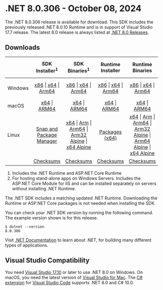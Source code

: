 # .NET 8.0.306 - October 08, 2024

The .NET 8.0.306 release is available for download. This SDK includes the previously released .NET 8.0.10 Runtime and is in support of Visual Studio 17.7 release. The latest 8.0 release is always listed at [.NET 8.0 Releases](../README.md).

## Downloads

|           | SDK Installer<sup>1</sup>                        | SDK Binaries<sup>1</sup>                 | Runtime Installer                                        | Runtime Binaries                                 | ASP.NET Core Runtime           |Windows Desktop Runtime          |
| --------- | :------------------------------------------:     | :----------------------:                 | :---------------------------:                            | :-------------------------:                      | :-----------------:            | :-----------------:            |
| Windows   | [x86][dotnet-sdk-win-x86.exe] \| [x64][dotnet-sdk-win-x64.exe] \| [Arm64][dotnet-sdk-win-arm64.exe] | [x86][dotnet-sdk-win-x86.zip] \| [x64][dotnet-sdk-win-x64.zip] \|  [Arm64][dotnet-sdk-win-arm64.zip] | [x86][dotnet-runtime-win-x86.exe] \| [x64][dotnet-runtime-win-x64.exe] \| [Arm64][dotnet-runtime-win-arm64.exe] | [x86][dotnet-runtime-win-x86.zip] \| [x64][dotnet-runtime-win-x64.zip] \| [Arm64][dotnet-runtime-win-arm64.zip] | [x86][aspnetcore-runtime-win-x86.exe] \| [x64][aspnetcore-runtime-win-x64.exe] \|<br/> [Hosting Bundle][dotnet-hosting-win.exe]<sup>2</sup> | [x86][windowsdesktop-runtime-win-x86.exe] \| [x64][windowsdesktop-runtime-win-x64.exe] \| [Arm64][windowsdesktop-runtime-win-arm64.exe] |
| macOS     | [x64][dotnet-sdk-osx-x64.pkg] \| [ARM64][dotnet-sdk-osx-arm64.pkg] | [x64][dotnet-sdk-osx-x64.tar.gz] \| [ARM64][dotnet-sdk-osx-arm64.tar.gz]  | [x64][dotnet-runtime-osx-x64.pkg] \| [ARM64][dotnet-runtime-osx-arm64.pkg] | [x64][dotnet-runtime-osx-x64.tar.gz] \| [ARM64][dotnet-runtime-osx-arm64.tar.gz]| [x64][aspnetcore-runtime-osx-x64.tar.gz] \| [ARM64][aspnetcore-runtime-osx-arm64.tar.gz] | - |<sup>1</sup>
| Linux     |  [Snap and Package Manager](../install-linux.md)  | [x64][dotnet-sdk-linux-x64.tar.gz] \| [Arm][dotnet-sdk-linux-arm.tar.gz]  \| [Arm64][dotnet-sdk-linux-arm64.tar.gz] \| [Arm32 Alpine][dotnet-sdk-linux-musl-arm.tar.gz]  \| [x64 Alpine][dotnet-sdk-linux-musl-x64.tar.gz] | [Packages (x64)][linux-packages] | [x64][dotnet-runtime-linux-x64.tar.gz] \| [Arm][dotnet-runtime-linux-arm.tar.gz] \| [Arm64][dotnet-runtime-linux-arm64.tar.gz] \| [Arm32 Alpine][dotnet-runtime-linux-musl-arm.tar.gz] \| [Arm64 Alpine][dotnet-runtime-linux-musl-arm64.tar.gz] \| [x64 Alpine][dotnet-runtime-linux-musl-x64.tar.gz]  | [x64][aspnetcore-runtime-linux-x64.tar.gz]<sup>1</sup>  \| [Arm][aspnetcore-runtime-linux-arm.tar.gz]<sup>1</sup> \| [Arm64][aspnetcore-runtime-linux-arm64.tar.gz]<sup>1</sup> \| [x64 Alpine][aspnetcore-runtime-linux-musl-x64.tar.gz] | - | <sup>1</sup> |
|  | [Checksums][checksums-sdk]                             | [Checksums][checksums-sdk]                                      | [Checksums][checksums-runtime]                             | [Checksums][checksums-runtime]  | [Checksums][checksums-runtime]  | [Checksums][checksums-runtime]

1. Includes the .NET Runtime and ASP.NET Core Runtime
2. For hosting stand-alone apps on Windows Servers. Includes the ASP.NET Core Module for IIS and can be installed separately on servers without installing .NET Runtime.

The .NET SDK includes a matching updated .NET Runtime. Downloading the Runtime or ASP.NET Core packages is not needed when installing the SDK.

You can check your .NET SDK version by running the following command. The example version shown is for this release.

```console
$ dotnet --version
8.0.306
```
Visit [.NET Documentation](https://learn.microsoft.com/dotnet/) to learn about .NET, for building many different types of applications.

## Visual Studio Compatibility

You need [Visual Studio 17.10](https://visualstudio.microsoft.com) or later to use .NET 8.0 on Windows. On macOS, you need the latest version of [Visual Studio for Mac](https://visualstudio.microsoft.com/vs/mac/). The [C# extension](https://code.visualstudio.com/docs/languages/dotnet) for [Visual Studio Code](https://code.visualstudio.com/) supports .NET 8.0 and C# 10.0.

[blob-runtime]: https://dotnetcli.blob.core.windows.net/dotnet/Runtime/
[blob-sdk]: https://dotnetcli.blob.core.windows.net/dotnet/Sdk/
[release-notes]: 8.0.306.md

[checksums-runtime]: https://dotnetcli.blob.core.windows.net/dotnet/checksums/8.0.10-sha.txt
[checksums-sdk]: https://dotnetcli.blob.core.windows.net/dotnet/checksums/8.0.10-sha.txt

[linux-install]: https://learn.microsoft.com/dotnet/core/install/linux
[dotnet-blog]:  https://devblogs.microsoft.com/dotnet/march-2024-updates/
[aspnet-blog]: https://devblogs.microsoft.com/dotnet/announcing-asp-net-core-in-net-8/
[maui-blog]: https://devblogs.microsoft.com/dotnet/update-on-dotnet-maui/

[linux-packages]: ../install-linux.md




[//]: # ( Runtime 8.0.10)
[dotnet-runtime-linux-arm.tar.gz]: https://download.visualstudio.microsoft.com/download/pr/3f8dea7e-13bf-4931-b11e-77fcc6de7ca9/37531adc6a054037c064c47dae4e7f77/dotnet-runtime-8.0.10-linux-arm.tar.gz
[dotnet-runtime-linux-arm64.tar.gz]: https://download.visualstudio.microsoft.com/download/pr/6c71a005-d902-4df5-8cbb-f1fd53cf14f7/658dd2a2a839c14173e3804befec6a7e/dotnet-runtime-8.0.10-linux-arm64.tar.gz
[dotnet-runtime-linux-musl-arm.tar.gz]: https://download.visualstudio.microsoft.com/download/pr/a254fc53-e78b-4039-91ca-38fb3e42535e/be0d765e74b082a5919248c97866c7cd/dotnet-runtime-8.0.10-linux-musl-arm.tar.gz
[dotnet-runtime-linux-musl-arm64.tar.gz]: https://download.visualstudio.microsoft.com/download/pr/aa047a4f-73b1-4a00-bb94-1fdf28bdf606/533876a5403795f02d8071d6fc9be4d6/dotnet-runtime-8.0.10-linux-musl-arm64.tar.gz
[dotnet-runtime-linux-musl-x64.tar.gz]: https://download.visualstudio.microsoft.com/download/pr/abd532e1-6dae-443d-a35c-fdbd5053e239/1ab2cb2acddcbd435cb6970721f0f85a/dotnet-runtime-8.0.10-linux-musl-x64.tar.gz
[dotnet-runtime-linux-x64.tar.gz]: https://download.visualstudio.microsoft.com/download/pr/ebc433c4-8f01-43c8-a1e2-bbe1291ba857/e073f3f679d7a4067a56e8f5d12fc0e5/dotnet-runtime-8.0.10-linux-x64.tar.gz
[dotnet-runtime-osx-arm64.pkg]: https://download.visualstudio.microsoft.com/download/pr/fd2985f3-9c48-48f5-aa1f-b44048867c07/3900dd411441277fe4c01515ec099a50/dotnet-runtime-8.0.10-osx-arm64.pkg
[dotnet-runtime-osx-arm64.tar.gz]: https://download.visualstudio.microsoft.com/download/pr/5fcb418a-d290-4fd9-bba3-d0ebe56eab58/e20afef70b5f56e36daf054ee3e09d82/dotnet-runtime-8.0.10-osx-arm64.tar.gz
[dotnet-runtime-osx-x64.pkg]: https://download.visualstudio.microsoft.com/download/pr/39438218-9735-41f4-ae9d-12cde5faf85e/9c8ceefa41c57929ae626d5ff64d7b56/dotnet-runtime-8.0.10-osx-x64.pkg
[dotnet-runtime-osx-x64.tar.gz]: https://download.visualstudio.microsoft.com/download/pr/c71dbec0-22de-4f32-aa1f-8e7112fa380a/54b3ec6159d2f72c813d913afaebcf2f/dotnet-runtime-8.0.10-osx-x64.tar.gz
[dotnet-runtime-win-arm64.exe]: https://download.visualstudio.microsoft.com/download/pr/09b9c42b-8189-40e7-9033-45ac95e311b6/d30b6ee196576e7007aff16f3b2697a2/dotnet-runtime-8.0.10-win-arm64.exe
[dotnet-runtime-win-arm64.zip]: https://download.visualstudio.microsoft.com/download/pr/b3f13f65-b535-4551-8809-18abe906f750/09d2b79ad619b15c15071533afa52d0d/dotnet-runtime-8.0.10-win-arm64.zip
[dotnet-runtime-win-x64.exe]: https://download.visualstudio.microsoft.com/download/pr/f55ed80e-ba58-4ac8-a2b3-f2227cd628de/6fabf1c613cf9386d14ddbaaca1a5eb8/dotnet-runtime-8.0.10-win-x64.exe
[dotnet-runtime-win-x64.zip]: https://download.visualstudio.microsoft.com/download/pr/697fe02d-5f59-4fd3-ba15-b0ee74bec5d9/4fb434c648aaf10f18682ccbe6d59bc6/dotnet-runtime-8.0.10-win-x64.zip
[dotnet-runtime-win-x86.exe]: https://download.visualstudio.microsoft.com/download/pr/3f9cf5a6-d4d6-4fe0-a02b-cd700df1899b/75c95e00aab7258aed5f4ffe80526803/dotnet-runtime-8.0.10-win-x86.exe
[dotnet-runtime-win-x86.zip]: https://download.visualstudio.microsoft.com/download/pr/81bc2b8a-98ca-4872-84c8-62314b60c043/b808aee68300ac6eb2a19d2f85ae728d/dotnet-runtime-8.0.10-win-x86.zip

[//]: # ( WindowsDesktop 8.0.10)
[windowsdesktop-runtime-win-arm64.exe]: https://download.visualstudio.microsoft.com/download/pr/c1387fab-1960-4cdc-8653-1e0333f6385a/3bd819d5f2aecff94803006a9e2c945a/windowsdesktop-runtime-8.0.10-win-arm64.exe
[windowsdesktop-runtime-win-arm64.zip]: https://download.visualstudio.microsoft.com/download/pr/35d88685-f28b-4c3f-8740-c75f39aa5e1d/d6d679d63f67a0360e614f7d3e68008f/windowsdesktop-runtime-8.0.10-win-arm64.zip
[windowsdesktop-runtime-win-x64.exe]: https://download.visualstudio.microsoft.com/download/pr/f398d462-9d4e-4b9c-abd3-86c54262869a/4a8e3a10ca0a9903a989578140ef0499/windowsdesktop-runtime-8.0.10-win-x64.exe
[windowsdesktop-runtime-win-x64.zip]: https://download.visualstudio.microsoft.com/download/pr/627c352a-dc9e-4d04-acf6-6bc00baedf0e/c27a050c89482c01930127fe34efc954/windowsdesktop-runtime-8.0.10-win-x64.zip
[windowsdesktop-runtime-win-x86.exe]: https://download.visualstudio.microsoft.com/download/pr/9836a475-66af-47eb-a726-8046c47ce6d5/ccb7d60db407a6d022a856852ef9e763/windowsdesktop-runtime-8.0.10-win-x86.exe
[windowsdesktop-runtime-win-x86.zip]: https://download.visualstudio.microsoft.com/download/pr/20f2a207-3496-4a94-a284-a494008e668e/6cca616d16e78522af9113ef66da1815/windowsdesktop-runtime-8.0.10-win-x86.zip

[//]: # ( ASP 8.0.10)
[aspnetcore-runtime-linux-arm.tar.gz]: https://download.visualstudio.microsoft.com/download/pr/50a67fd4-a5dd-42f1-a3ac-e008c3115dcc/816972da008ae5cee7612cad9b6808f0/aspnetcore-runtime-8.0.10-linux-arm.tar.gz
[aspnetcore-runtime-linux-arm64.tar.gz]: https://download.visualstudio.microsoft.com/download/pr/f93af34d-cde3-4231-a54f-119c328bd876/663b3c2dbf1ed2a3e08ac8e614060571/aspnetcore-runtime-8.0.10-linux-arm64.tar.gz
[aspnetcore-runtime-linux-musl-arm.tar.gz]: https://download.visualstudio.microsoft.com/download/pr/ccbec918-1f15-4f1e-ad7e-b4d1a679fa91/f8fc5b5f2fccf1fbdf164132da8fbda6/aspnetcore-runtime-8.0.10-linux-musl-arm.tar.gz
[aspnetcore-runtime-linux-musl-arm64.tar.gz]: https://download.visualstudio.microsoft.com/download/pr/c150b15d-79f6-4343-8aad-7748ad4765de/0e0768e8874957a8b37415919d77a9e1/aspnetcore-runtime-8.0.10-linux-musl-arm64.tar.gz
[aspnetcore-runtime-linux-musl-x64.tar.gz]: https://download.visualstudio.microsoft.com/download/pr/fd29b6fd-e351-4758-8c61-0d9c0a6813d9/8be59cf5b2537298eb59d44e472c6b4b/aspnetcore-runtime-8.0.10-linux-musl-x64.tar.gz
[aspnetcore-runtime-linux-x64.tar.gz]: https://download.visualstudio.microsoft.com/download/pr/6d143cf6-e215-428e-bcde-9fd50ea0e1be/99652e31b3e0161a3f1f933e0bedf223/aspnetcore-runtime-8.0.10-linux-x64.tar.gz
[aspnetcore-runtime-osx-arm64.tar.gz]: https://download.visualstudio.microsoft.com/download/pr/05bfc51d-d738-4796-ad78-6f16dadd2382/9a64a66f30708e38b6470a480ecc850c/aspnetcore-runtime-8.0.10-osx-arm64.tar.gz
[aspnetcore-runtime-osx-x64.tar.gz]: https://download.visualstudio.microsoft.com/download/pr/135424ff-12b7-4b4b-83e0-1d04b053ef5e/9274109d1ec702677474c148ad2af1ff/aspnetcore-runtime-8.0.10-osx-x64.tar.gz
[aspnetcore-runtime-win-arm64.exe]: https://download.visualstudio.microsoft.com/download/pr/e12443bf-603e-4a02-a5c1-2f04cc889a9d/2bdd33336b7ed813d099120e397dc0bf/aspnetcore-runtime-8.0.10-win-arm64.exe
[aspnetcore-runtime-win-arm64.zip]: https://download.visualstudio.microsoft.com/download/pr/16b46ac1-089c-4d5b-9f2d-96be946ce5cf/14b2e3953b86e520353ba1f14e0a0b6a/aspnetcore-runtime-8.0.10-win-arm64.zip
[aspnetcore-runtime-win-x64.exe]: https://download.visualstudio.microsoft.com/download/pr/a17b907f-8457-45a8-90db-53f2665ee49e/49bccd33593ebceb2847674fe5fd768e/aspnetcore-runtime-8.0.10-win-x64.exe
[aspnetcore-runtime-win-x64.zip]: https://download.visualstudio.microsoft.com/download/pr/5dd09f82-5d3a-43cd-ba51-110ecb995d4d/530878ac59026edeedf6d6a9f02a768e/aspnetcore-runtime-8.0.10-win-x64.zip
[aspnetcore-runtime-win-x86.exe]: https://download.visualstudio.microsoft.com/download/pr/175256c9-8d8d-4f9a-a873-ff7b36161506/1b91f2b288e6077e30714485ebe8acb5/aspnetcore-runtime-8.0.10-win-x86.exe
[aspnetcore-runtime-win-x86.zip]: https://download.visualstudio.microsoft.com/download/pr/1f8b9d89-a426-458f-b542-540e873c1dfd/15b8fc9c972761ff46ff5b9b9ac4a0a6/aspnetcore-runtime-8.0.10-win-x86.zip
[aspnetcore-runtime-composite-linux-arm.tar.gz]: https://download.visualstudio.microsoft.com/download/pr/57894b5d-9b1d-4e16-a3be-7b96b742e1d2/8e76f03de1083d3f9a3467e76e591f77/aspnetcore-runtime-composite-8.0.10-linux-arm.tar.gz
[aspnetcore-runtime-composite-linux-arm64.tar.gz]: https://download.visualstudio.microsoft.com/download/pr/83366e0a-9f80-4cee-b55c-9698c369d1b6/4b83e2bf0133f477f2ad4e12941a6e5e/aspnetcore-runtime-composite-8.0.10-linux-arm64.tar.gz
[aspnetcore-runtime-composite-linux-musl-arm.tar.gz]: https://download.visualstudio.microsoft.com/download/pr/deaaa50c-60ed-49f5-9a32-5931117963c2/6f7d05c0517e33b01f3ef20c3f204f5b/aspnetcore-runtime-composite-8.0.10-linux-musl-arm.tar.gz
[aspnetcore-runtime-composite-linux-musl-arm64.tar.gz]: https://download.visualstudio.microsoft.com/download/pr/73a83ec4-fd70-4adc-98bd-013bcf9ca465/a925ebc3d1939d63d733a4d6b2675634/aspnetcore-runtime-composite-8.0.10-linux-musl-arm64.tar.gz
[aspnetcore-runtime-composite-linux-musl-x64.tar.gz]: https://download.visualstudio.microsoft.com/download/pr/c58c7d90-45b1-4464-a66e-0f54cd6e647d/270934170a03fc4072c0b430ceefea96/aspnetcore-runtime-composite-8.0.10-linux-musl-x64.tar.gz
[aspnetcore-runtime-composite-linux-x64.tar.gz]: https://download.visualstudio.microsoft.com/download/pr/2da8b6b0-4c56-49b3-8906-65e1cd522226/af52474f70c98ccfa72ab85077318518/aspnetcore-runtime-composite-8.0.10-linux-x64.tar.gz
[dotnet-hosting-win.exe]: https://download.visualstudio.microsoft.com/download/pr/dfbcd81d-e383-4c92-a174-5079bde0a180/b05bcf7656d1ea900bd23c4f1939a642/dotnet-hosting-8.0.10-win.exe

[//]: # ( SDK 8.0.306)
[dotnet-sdk-linux-arm.tar.gz]: https://download.visualstudio.microsoft.com/download/pr/4bbd0de3-6535-4f95-9b21-e0ca491bf9e3/9fb72861024e7ba9d6a35292cbc0e06c/dotnet-sdk-8.0.306-linux-arm.tar.gz
[dotnet-sdk-linux-arm64.tar.gz]: https://download.visualstudio.microsoft.com/download/pr/ef4ce459-c628-43c8-86af-353d9d7e7c44/804deed3b6ec5a3312867f62e6cda7f4/dotnet-sdk-8.0.306-linux-arm64.tar.gz
[dotnet-sdk-linux-musl-arm.tar.gz]: https://download.visualstudio.microsoft.com/download/pr/45e213b3-e64a-4425-8022-12551182f8d7/7440e33fddc3b065de3ec91c25dc1169/dotnet-sdk-8.0.306-linux-musl-arm.tar.gz
[dotnet-sdk-linux-musl-arm64.tar.gz]: https://download.visualstudio.microsoft.com/download/pr/5ecf5f2d-d4a3-4e2d-a78e-9d0d02352473/b1167527b6911875ef8b4ae1734c6fd3/dotnet-sdk-8.0.306-linux-musl-arm64.tar.gz
[dotnet-sdk-linux-musl-x64.tar.gz]: https://download.visualstudio.microsoft.com/download/pr/5b32ef16-9c52-45e7-b713-afede9fad881/f15872dc2cc9df4d85b4b8d34f94d559/dotnet-sdk-8.0.306-linux-musl-x64.tar.gz
[dotnet-sdk-linux-x64.tar.gz]: https://download.visualstudio.microsoft.com/download/pr/29fd0b9f-1b65-41ee-8d3b-9621c99ffa68/67a5a0c8846c41bfb5521c1df3915bd8/dotnet-sdk-8.0.306-linux-x64.tar.gz
[dotnet-sdk-osx-arm64.pkg]: https://download.visualstudio.microsoft.com/download/pr/53cf832d-0745-46a2-9193-d3e0e97fcab1/81a9f31733660efb72493a9c79b35f06/dotnet-sdk-8.0.306-osx-arm64.pkg
[dotnet-sdk-osx-arm64.tar.gz]: https://download.visualstudio.microsoft.com/download/pr/5750e793-89c6-419a-9d06-cb4f85dc5884/de1bdcda0b0a5b42ce1e82e8011d97ac/dotnet-sdk-8.0.306-osx-arm64.tar.gz
[dotnet-sdk-osx-x64.pkg]: https://download.visualstudio.microsoft.com/download/pr/06b6a66c-f40b-46ff-a670-3c034325f088/ee02027cecfbfaf61ab6001e0e4c4906/dotnet-sdk-8.0.306-osx-x64.pkg
[dotnet-sdk-osx-x64.tar.gz]: https://download.visualstudio.microsoft.com/download/pr/c5d29ba1-2952-4da3-8eb0-9eb0aad0a857/8535d896d90cf0e02244a20ad895290e/dotnet-sdk-8.0.306-osx-x64.tar.gz
[dotnet-sdk-win-arm64.exe]: https://download.visualstudio.microsoft.com/download/pr/871d4540-28cc-486e-a2f6-7116196b60f7/7248d3a40b6124ba755c4d9654930ca7/dotnet-sdk-8.0.306-win-arm64.exe
[dotnet-sdk-win-arm64.zip]: https://download.visualstudio.microsoft.com/download/pr/93d923b0-6daa-4a82-a2f6-4c2f859254d7/a55b0ea1f459db37852f83f4f93297ee/dotnet-sdk-8.0.306-win-arm64.zip
[dotnet-sdk-win-x64.exe]: https://download.visualstudio.microsoft.com/download/pr/78889175-458d-4b29-a60c-13683c51baa0/752b8fc96842229902d09ca9fc415e41/dotnet-sdk-8.0.306-win-x64.exe
[dotnet-sdk-win-x64.zip]: https://download.visualstudio.microsoft.com/download/pr/498fde59-91e7-4057-8e48-6d5ecb9ed707/ce27be05410f33d3315d1c9007ae2b17/dotnet-sdk-8.0.306-win-x64.zip
[dotnet-sdk-win-x86.exe]: https://download.visualstudio.microsoft.com/download/pr/15169295-b276-427e-b1d4-045b9e8bafbf/7e82f03762e0e8c852ffcc85be37cbe0/dotnet-sdk-8.0.306-win-x86.exe
[dotnet-sdk-win-x86.zip]: https://download.visualstudio.microsoft.com/download/pr/90f58659-01a8-472e-b201-161e788af743/ef2db322ff6a45a74958235dbfc54a3a/dotnet-sdk-8.0.306-win-x86.zip
